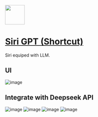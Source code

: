 <img src="https://github.com/deepseek-ai/awesome-deepseek-integration/assets/59196087/c1e47b01-1766-4f7e-bfe6-ab3cb3991c30" width="64" height="auto" /> 

# [Siri GPT (Shortcut)](https://www.icloud.com/shortcuts/6889d862918e479693be11fd9a0293b2)

Siri equiped with LLM.

## UI

![image](https://github.com/deepseek-ai/awesome-deepseek-integration/assets/59196087/ac074986-51e9-4d97-9a46-ab704746efe6)


## Integrate with Deepseek API

![image](https://github.com/deepseek-ai/awesome-deepseek-integration/assets/59196087/0db6d984-8581-4b78-8391-7b86bd6304b6)
![image](https://github.com/deepseek-ai/awesome-deepseek-integration/assets/59196087/ca6425a6-5dad-4f07-83f6-ed68e64f6f96)
![image](https://github.com/deepseek-ai/awesome-deepseek-integration/assets/59196087/ab97f74a-8140-4be6-b9c6-190b7c4790ca)
![image](https://github.com/deepseek-ai/awesome-deepseek-integration/assets/59196087/000bcf60-2582-4be4-b892-a8cd89a9aedc)
